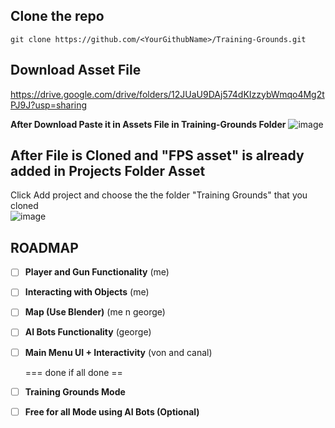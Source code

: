 ## Clone the repo
``git clone https://github.com/<YourGithubName>/Training-Grounds.git``

## Download Asset File
https://drive.google.com/drive/folders/12JUaU9DAj574dKIzzybWmqo4Mg2tPJ9J?usp=sharing

**After Download Paste it in Assets File in Training-Grounds Folder**
![image](https://github.com/user-attachments/assets/cce5655a-f80a-438c-8af4-622047513e7c)
<br/>
## After File is Cloned and "FPS asset" is already added in Projects Folder Asset
Click Add project and choose the the folder "Training Grounds" that you cloned
<br/>
![image](https://github.com/user-attachments/assets/2ceb9973-4de0-4020-9b43-efe025c71910)


## ROADMAP
- [ ] **Player and Gun Functionality** (me)
- [ ] **Interacting with Objects** (me)
- [ ] **Map (Use Blender)** (me n george)
- [ ] **AI Bots Functionality** (george)
- [ ] **Main Menu UI + Interactivity** (von and canal)

    === done if all done ==
- [ ] **Training Grounds Mode**
- [ ] **Free for all Mode using AI Bots (Optional)** 

